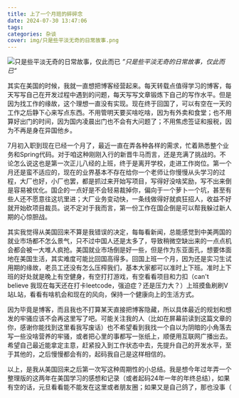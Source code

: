 ```yaml
---
title: 上了一个月班的碎碎念
date: 2024-07-30 13:47:06
tags:
categories: 杂谈
cover: img/只是些平淡无奇的日常故事.png
---
```


![只是些平淡无奇的日常故事，仅此而已](/img/只是些平淡无奇的日常故事.png)
*”只是些平淡无奇的日常故事，仅此而已“*

其实在美国的时候，我就一直想把博客经营起来。每天转载点值得学习的博客，每天写写自己在开发过程中遇到的问题，每天写写文章锻炼下自己的写作水平。但是因为找工作的缘故，这个理想一直没有实现。现在终于回国了，可以有空在一天的工作之后静下心来写点东西。不用管明天要买啥吃啥，因为有外卖和食堂；也不用算好出门的时间，因为国内凌晨出门也不会有大问题了；不用焦虑签证和报税，因为不再是身在异国他乡。

7月初入职到现在已经一个月了，最近一直在弄各种各样的需求，忙着熟悉整个业务和Spring代码。对于咱这种刚刚入行的新晋牛马而言，还是充满了挑战的。不论怎么说这也是第一次正儿八经的上班，终于是离开学校，走进工作岗位。第一个月还是蛮不适应的，现在的业界基本不存在给你一个老师让你慢慢从头学习的过程，大厂也好，小厂也罢，都是抓过来开始写项目，写得好没啥奖励，写不出来倒是容易被优化。国企的一点好是不会轻易裁掉你，偏向于一个萝卜一个坑，甚至有些人还不愿意往这坑里进；大厂业务变动快，一条线做得好就疯狂招人，收益不好就开始砍项目裁员。说不定对于我而言，第一份工作在国企倒是可以帮我躲过新人期的心惊胆战。

其实我觉得从美国回来不算是我错误的决定，每每看新闻，总能感觉到中美两国的就业市场都不怎么景气，只不过中国人还是太多了，导致稍微空缺出来的一点点机会都会被一大堆人疯抢。美国就业市场倒是好一些，但是作为东亚面孔，想要体面地在美国生活，其实难度可能比回国高得多。回国上班一个月，因为还是实习生试用期的缘故，老员工还没有怎么压榨我们，基本大家都可以准时上下班。准时上下班的好处就是晚上有空健身，有空打打游戏，有空看看项目和力扣（can't believe 我现在每天还在打卡leetcode，强迫症？还是压力大？）上班摸鱼刷刷V站L站，看看有啥机会和现在的风向，保持一个健康向上的生活方式。

因为毕竟是博客，而且我也不打算某天直接把博客隐藏，所以具体最近的规划和想发的牢骚应该不会再这里写了吧。可能关注我的人（比如在屏幕前读到这篇文章的你，感谢你能找到这里看我写废话）也不希望看到我找一个自以为阴暗的小角落去写一些没啥营养的牢骚，或者把心里的事都写一张纸上，顺便用互联网广播出去。希望自己最近能拿定主意，赶紧投入到工作状态中去，先提升自己的开发水平，至于其他的，之后慢慢都会有的，起码我自己是这样相信的。

以上，是我从美国回来之后第一次写这种周期性的小总结。我是想今年过年弄一个整理版的这两年在美国学习的感想和记录（或者起码24年一年的年终总结），如果有空的话，元旦看看能不能发在这里或者朋友圈；如果又是自己鸽了，那也没事（